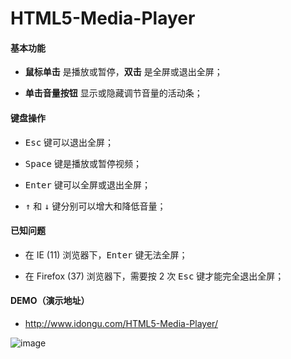 # HTML5-Media-Player

#### 基本功能

- **鼠标单击** 是播放或暂停，**双击** 是全屏或退出全屏；

- **单击音量按钮** 显示或隐藏调节音量的活动条；

#### 键盘操作

- <kbd>Esc</kbd> 键可以退出全屏；

- <kbd>Space</kbd> 键是播放或暂停视频；

- <kbd>Enter</kbd> 键可以全屏或退出全屏；

- <kbd>↑</kbd> 和 <kbd>↓</kbd> 键分别可以增大和降低音量；

#### 已知问题

- 在 IE (11) 浏览器下，<kbd>Enter</kbd> 键无法全屏；

- 在 Firefox (37) 浏览器下，需要按 2 次 <kbd>Esc</kbd> 键才能完全退出全屏；

#### DEMO（演示地址）

- http://www.idongu.com/HTML5-Media-Player/

![image](https://github.com/MinonHeart/HTML5-Media-Player/raw/master/screenshots/demo.png)